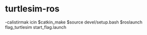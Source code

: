 # turtlesim-ros

-calistirmak icin 
$catkin_make
$source devel/setup.bash
$roslaunch flag_turtlesim start_flag.launch
